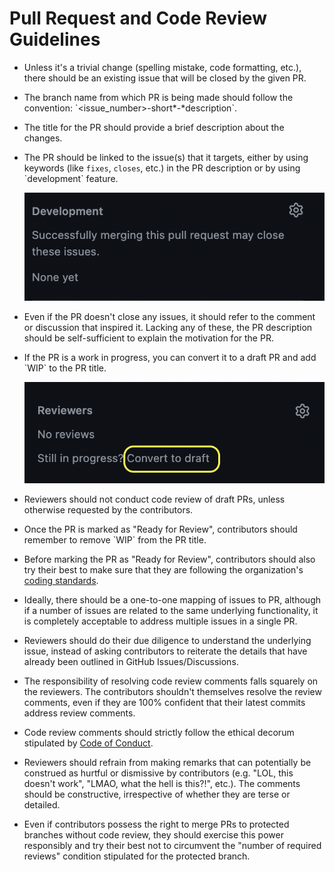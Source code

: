 # Pull Request and Code Review Guidelines

-   Unless it's a trivial change (spelling mistake, code formatting, etc.), there should be an existing issue that will be closed by the given PR.

-   The branch name from which PR is being made should follow the convention: \`\<issue_number\>-short*-*description\`.

-   The title for the PR should provide a brief description about the changes.

-   The PR should be linked to the issue(s) that it targets, either by using keywords (like `fixes`, `closes`, etc.) in the PR description or by using \`development\` feature.

    ![](figures/development.png)

-   Even if the PR doesn't close any issues, it should refer to the comment or discussion that inspired it. Lacking any of these, the PR description should be self-sufficient to explain the motivation for the PR.

-   If the PR is a work in progress, you can convert it to a draft PR and add \`WIP\` to the PR title.

    ![](figures/draft.png)

-   Reviewers should not conduct code review of draft PRs, unless otherwise requested by the contributors.

-   Once the PR is marked as "Ready for Review", contributors should remember to remove \`WIP\` from the PR title.

-   Before marking the PR as "Ready for Review", contributors should also try their best to make sure that they are following the organization's [coding standards](https://github.com/Open-Systems-Pharmacology/Suite/blob/develop/CODING_STANDARDS.md).

-   Ideally, there should be a one-to-one mapping of issues to PR, although if a number of issues are related to the same underlying functionality, it is completely acceptable to address multiple issues in a single PR.

-   Reviewers should do their due diligence to understand the underlying issue, instead of asking contributors to reiterate the details that have already been outlined in GitHub Issues/Discussions.

-   The responsibility of resolving code review comments falls squarely on the reviewers. The contributors shouldn't themselves resolve the review comments, even if they are 100% confident that their latest commits address review comments.

-   Code review comments should strictly follow the ethical decorum stipulated by [Code of Conduct](https://github.com/Open-Systems-Pharmacology/Suite/blob/develop/CODE_OF_CONDUCT.md).

-   Reviewers should refrain from making remarks that can potentially be construed as hurtful or dismissive by contributors (e.g. "LOL, this doesn't work", "LMAO, what the hell is this?!", etc.). The comments should be constructive, irrespective of whether they are terse or detailed.

-   Even if contributors possess the right to merge PRs to protected branches without code review, they should exercise this power responsibly and try their best not to circumvent the "number of required reviews" condition stipulated for the protected branch.
